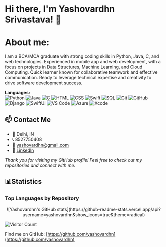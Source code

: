 # Hi there, I'm Yashovardhn Srivastava! 👋

# About me:

I am a BCA/MCA graduate with strong coding skills in Python, Java, C, and web technologies. Experienced in mobile app and web development, with a focus on projects in Data Structures, Machine Learning, and Cloud Computing. Quick learner known for collaborative teamwork and effective communication. Ready to leverage technical expertise and creativity to drive software development success.


**Languages:**  
![Python](https://img.shields.io/badge/Python-3776AB?style=color&logo=python&logoColor=white) 
![Java](https://img.shields.io/badge/Java-007396?style=flat&logo=java&logoColor=white) 
![C](https://img.shields.io/badge/C-00599C?style=flat&logo=c&logoColor=white) 
![HTML](https://img.shields.io/badge/HTML5-E34F26?style=flat&logo=html5&logoColor=white) 
![CSS](https://img.shields.io/badge/CSS3-1572B6?style=flat&logo=css3&logoColor=white) 
![Swift](https://img.shields.io/badge/Swift-FA7343?style=flat&logo=swift&logoColor=white) 
![SQL](https://img.shields.io/badge/SQL-4479A1?style=flat&logo=postgresql&logoColor=white)
![Git](https://img.shields.io/badge/Git-4CA4B6?style=flat&logo=git&logoColor=white) 
![GitHub](https://img.shields.io/badge/GitHub-4CA4B6?style=flat&logo=github&logoColor=white) 
![Django](https://img.shields.io/badge/Django-4CA4B6?style=flat&logo=django&logoColor=white) 
![SwiftUI](https://img.shields.io/badge/SwiftUI-4CA4B6?style=flat&logo=swift&logoColor=white)
![VS Code](https://img.shields.io/badge/VS_Code-4CA4B6?style=flat&logo=visual-studio-code&logoColor=white) 
![Azure](https://img.shields.io/badge/Azure-4CA4B6?style=flat&logo=microsoft-azure&logoColor=white) 
![Xcode](https://img.shields.io/badge/Xcode-4CA4B6?style=flat&logo=xcode&logoColor=white)


## 📫 Contact Me

- 📍 Delhi, IN
- 📞 8527750408
- 📧 yashovardhn@gmail.com
- 💼 [LinkedIn](https://linkedin.com/in/yashovardhn)


*Thank you for visiting my GitHub profile! Feel free to check out my repositories and connect with me.* 

## 📊Statistics 

### Top Languages by Repository

<div align="center">
  ![Yashovardhn's GitHub stats](https://github-readme-stats.vercel.app/api?username=yashovardhn&show_icons=true&theme=radical)
</div>


![Visitor Count](https://visitor-badge.laobi.icu/badge?page_id=yashovardhn)

Find me on GitHub: [https://github.com/yashovardhn](https://github.com/yashovardhn)

